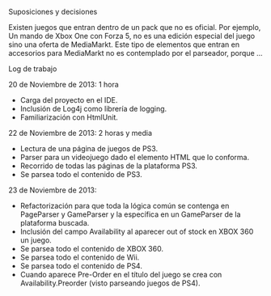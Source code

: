 Suposiciones y decisiones

Existen juegos que entran dentro de un pack que no es oficial. Por ejemplo, Un mando de Xbox One con Forza 5, no es una
edición especial del juego sino una oferta de MediaMarkt. Este tipo de elementos que entran en accesorios para
MediaMarkt no es contemplado por el parseador, porque ...

Log de trabajo

20 de Noviembre de 2013: 1 hora

* Carga del proyecto en el IDE.
* Inclusión de Log4j como librería de logging.
* Familiarización con HtmlUnit.

22 de Noviembre de 2013: 2 horas y media

* Lectura de una página de juegos de PS3.
* Parser para un videojuego dado el elemento HTML que lo conforma.
* Recorrido de todas las páginas de la plataforma PS3.
* Se parsea todo el contenido de PS3.

23 de Noviembre de 2013:

* Refactorización para que toda la lógica común se contenga en PageParser y GameParser y la específica en un GameParser
de la plataforma buscada.
* Inclusión del campo Availability al aparecer out of stock en XBOX 360 un juego.
* Se parsea todo el contenido de XBOX 360.
* Se parsea todo el contenido de Wii.
* Se parsea todo el contenido de PS4.
* Cuando aparece Pre-Order en el título del juego se crea con Availability.Preorder (visto parseando juegos de PS4).